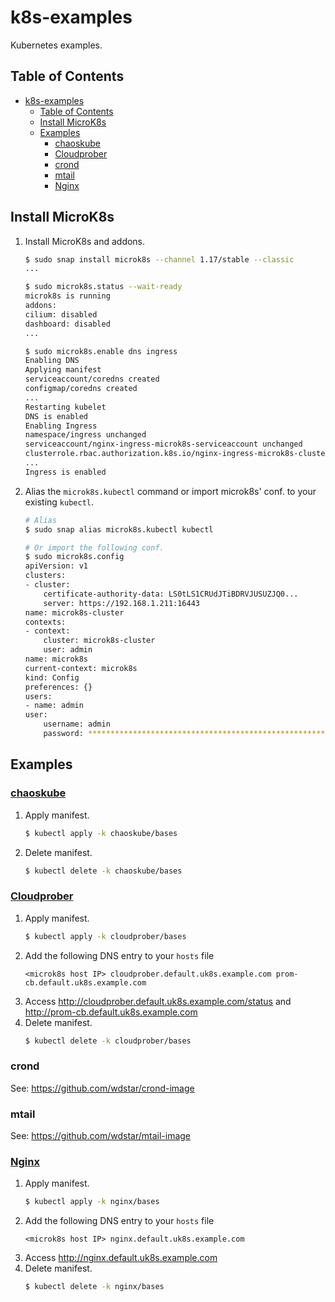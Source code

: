 # k8s-examples
Kubernetes examples.

## Table of Contents

- [k8s-examples](#k8s-examples)
    - [Table of Contents](#table-of-contents)
    - [Install MicroK8s](#install-microk8s)
    - [Examples](#examples)
        - [chaoskube](#chaoskube)
        - [Cloudprober](#cloudprober)
        - [crond](#crond)
        - [mtail](#mtail)
        - [Nginx](#nginx)

## Install MicroK8s

1. Install MicroK8s and addons.
    ```bash
    $ sudo snap install microk8s --channel 1.17/stable --classic
    ...

    $ sudo microk8s.status --wait-ready
    microk8s is running
    addons:
    cilium: disabled
    dashboard: disabled
    ...

    $ sudo microk8s.enable dns ingress
    Enabling DNS
    Applying manifest
    serviceaccount/coredns created
    configmap/coredns created
    ...
    Restarting kubelet
    DNS is enabled
    Enabling Ingress
    namespace/ingress unchanged
    serviceaccount/nginx-ingress-microk8s-serviceaccount unchanged
    clusterrole.rbac.authorization.k8s.io/nginx-ingress-microk8s-clusterrole unchanged
    ...
    Ingress is enabled
    ```
1. Alias the `microk8s.kubectl` command or import microk8s' conf. to your existing `kubectl`.
    ```bash
    # Alias
    $ sudo snap alias microk8s.kubectl kubectl

    # Or import the following conf.
    $ sudo microk8s.config
    apiVersion: v1
    clusters:
    - cluster:
        certificate-authority-data: LS0tLS1CRUdJTiBDRVJUSUZJQ0...
        server: https://192.168.1.211:16443
    name: microk8s-cluster
    contexts:
    - context:
        cluster: microk8s-cluster
        user: admin
    name: microk8s
    current-context: microk8s
    kind: Config
    preferences: {}
    users:
    - name: admin
    user:
        username: admin
        password: ************************************************************
    ```

## Examples

### [chaoskube](https://github.com/linki/chaoskube)

1. Apply manifest.
    ```bash
    $ kubectl apply -k chaoskube/bases
    ```
1. Delete manifest.
    ```bash
    $ kubectl delete -k chaoskube/bases
    ```

### [Cloudprober](https://github.com/google/cloudprober)

1. Apply manifest.
    ```bash
    $ kubectl apply -k cloudprober/bases
    ```
1. Add the following DNS entry to your `hosts` file
    ```
    <microk8s host IP> cloudprober.default.uk8s.example.com prom-cb.default.uk8s.example.com
    ```
1. Access http://cloudprober.default.uk8s.example.com/status and http://prom-cb.default.uk8s.example.com
1. Delete manifest.
    ```bash
    $ kubectl delete -k cloudprober/bases
    ```

### crond

See: https://github.com/wdstar/crond-image

### mtail

See: https://github.com/wdstar/mtail-image

### [Nginx](https://www.nginx.com/)

1. Apply manifest.
    ```bash
    $ kubectl apply -k nginx/bases
    ```
1. Add the following DNS entry to your `hosts` file
    ```
    <microk8s host IP> nginx.default.uk8s.example.com
    ```
1. Access http://nginx.default.uk8s.example.com
1. Delete manifest.
    ```bash
    $ kubectl delete -k nginx/bases
    ```
